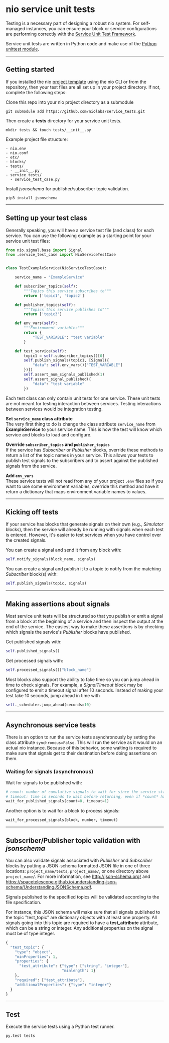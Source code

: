 # nio service unit tests

Testing is a necessary part of designing a robust nio system. For self-managed instances, you can ensure your block or service configurations are performing correctly with the [Service Unit Test Framework](https://github.com/niolabs/service_tests).

Service unit tests are written in Python code and make use of the [Python unittest module](https://docs.python.org/3/library/unittest.html).

---

## Getting started

If you installed the nio [project template](https://github.com/niolabs/project_template) using the nio CLI or from the repository, then your test files are all set up in your project directory. If not, complete the following steps:

Clone this repo into your nio project directory as a submodule
```
git submodule add https://github.com/niolabs/service_tests.git
```
Then create a **tests** directory for your service unit tests.
```
mkdir tests && touch tests/__init__.py
```
Example project file structure:

```
- nio.env
- nio.conf
- etc/
- blocks/
- tests/
  - __init__.py
- service_tests/
  - service_test_case.py
```

Install _jsonschema_ for publisher/subscriber topic validation.

```
pip3 install jsonschema
```

---

## Setting up your test class

Generally speaking, you will have a service test file (and class) for each service. You can use the following example as a starting point for your service unit test files:

```python
from nio.signal.base import Signal
from .service_test_case import NioServiceTestCase


class TestExampleService(NioServiceTestCase):

    service_name = "ExampleService"

    def subscriber_topics(self):
        """Topics this service subscribes to"""
        return ['topic1', 'topic2']

    def publisher_topics(self):
        """Topics this service publishes to"""
        return ['topic3']

    def env_vars(self):
        """Environment variables"""
        return {
            "TEST_VARIABLE": "test variable"
        }

    def test_service(self):
        topic1 = self.subscriber_topics()[0]
        self.publish_signals(topic1, [Signal({
            "data": self.env_vars()["TEST_VARIABLE"]
        })])
        self.assert_num_signals_published(1)
        self.assert_signal_published({
            "data": "test variable"
        })
```

Each test class can only contain unit tests for one service. These unit tests are not meant for testing interaction between services. Testing interactions between services would be integration testing.

**Set `service_name` class attribute**<br>The very first thing to do is change the class attribute `service_name` from **ExampleService** to your service name. This is how the test will know which service and blocks to load and configure.

**Override `subscriber_topics` and `publisher_topics`**<br>If the service has _Subscriber_ or _Publisher_ blocks, override these methods to return a list of the topic names in your service. This allows your tests to publish test signals to the subscribers and to assert against the published signals from the service.

**Add `env_vars`**<br>These service tests will not read from any of your project `.env` files so if you want to use some environment variables, override this method and have it return a dictionary that maps environment variable names to values.

---

## Kicking off tests

If your service has blocks that generate signals on their own (e.g., _Simulator_ blocks), then the service will already be running with signals when each test is entered. However, it's easier to test services when you have control over the created signals.

You can create a signal and send it from any block with:

```python
self.notify_signals(block_name, signals)
```
You can create a signal and publish it to a topic to notify from the matching _Subscriber_ block(s) with:

```python
self.publish_signals(topic, signals)
```

---

## Making assertions about signals

Most service unit tests will be structured so that you publish or emit a signal from a block at the beginning of a service and then inspect the output at the end of the service. The easiest way to make these assertions is by checking which signals the service's _Publisher_ blocks have published.

Get published signals with:

```python
self.published_signals()
```

Get processed signals with:

```python
self.processed_signals()["block_name"]
```

Most blocks also support the ability to fake time so you can jump ahead in time to check signals. For example, a _SignalTimeout_ block may be configured to emit a timeout signal after 10 seconds. Instead of making your test take 10 seconds, jump ahead in time with

```python
self._scheduler.jump_ahead(seconds=10)
```

---

## Asynchronous service tests

There is an option to run the service tests asynchronously by setting the class attribute `synchronous=False`.
This will run the service as it would on an actual nio instance. Because of this behavior, some waiting is required
to make sure that signals get to their destination before doing assertions on them.

### Waiting for signals (asynchronous)

Wait for signals to be published with:

```python
# count: number of cumulative signals to wait for since the service started
# timeout: time in seconds to wait before returning, even if *count* has not been reached
wait_for_published_signals(count=0, timeout=1)
```

Another option is to wait for a block to process signals:

```python
wait_for_processed_signals(block, number, timeout)
```

---

## Subscriber/Publisher topic validation with _jsonschema_

You can also validate signals associated with _Publisher_ and _Subscriber_ blocks by putting a JSON-schema formatted JSON file in one of three locations: `project_name/tests`, `project_name/`, or one directory above `project_name/`. For more information, see <http://json-schema.org/> and <https://spacetelescope.github.io/understanding-json-schema/UnderstandingJSONSchema.pdf>.

Signals published to the specified topics will be validated according to the file specification.

For instance, this JSON schema will make sure that all signals published to the topic "test_topic" are dictionary objects with at least one property. All signals going into this topic are required to have a **test_attribute** attribute, which can be a string or integer. Any additional properties on the signal must be of type integer.

```python
{
  "test_topic": {
    "type": "object",
    "minProperties": 1,
    "properties": {
      "test_attribute": {"type": ["string", "integer"],
                         "minlength": 1}
    },
    "required": ["test_attribute"],
    "additionalProperties": {"type": "integer"}
  }
}
```

---

## Test

Execute the service tests using a Python test runner.
```python
py.test tests
```
